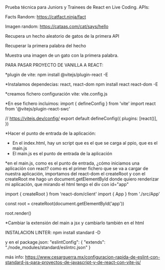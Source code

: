 Prueba técnica para Juniors y Trainees de React en Live Coding.
APIs:

Facts Random: https://catfact.ninja/fact

Imagen random: https://cataas.com/cat/says/hello

Recupera un hecho aleatorio de gatos de la primera API

Recuperar la primera palabra del hecho

Muestra una imagen de un gato con la primera palabra.


PARA PASAR PROYECTO DE VANILLA A REACT:

*plugin de vite:
npm install @vitejs/plugin-react -E

*Instalamos dependecias: react, react-dom
npm install react react-dom -E

*creamos fichero configuración vite:
vite.config.js

*En ese fichero incluimos:
import { defineConfig } from 'vite'
import react from '@vitejs/plugin-react-swc'

// https://vitejs.dev/config/
export default defineConfig({
  plugins: [react()],
})

*Hacer el punto de entrada de la aplicación:
- En el index.html, hay un script que es el que se carga al ppio, que es el main.js
- El main.js es el punto de entrada de la aplicación

*en el main.js, como es el punto de entrada, ¿cómo iniciamos una aplicación con react?
como es el primer fichero que se va a cargar de nuestra aplicación, importamos del react-dom el createRoot
y con el createRoot me hago un document.getElementById donde quiero renderizar mi aplicación, que mirando el html tengo el div con id="app"

import { createRoot } from 'react-dom/client'
import { App } from './src/App'

const root = createRoot(document.getElementById('app'))

root.render(<App />)

*Cambiar la extensión del main a jsx
y cambiarlo también en el html


INSTALACION LINTER:
npm install standard -D

y en el package.json:
  "eslintConfig": {
    "extends": "./node_modules/standard/eslintrc.json"
  }

  más info: https://www.cesarguerra.mx/configuracion-rapida-de-eslint-con-standard-js-para-proyectos-de-javascript-y-de-react-con-vite-js/
